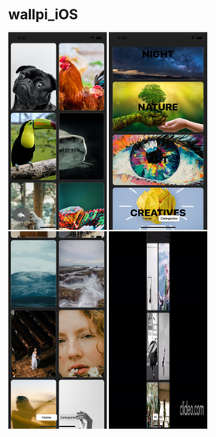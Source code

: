 # wallpi_iOS


<p float="left">
<img src="https://github.com/isml/wallpi_iOS/blob/main/iosWallpi_records/image1.png" height="400" width="200">
<img src="https://github.com/isml/wallpi_iOS/blob/main/iosWallpi_records/image2.png" height="400" width="200">
<img src="https://github.com/isml/wallpi_iOS/blob/main/iosWallpi_records/image3.png" height="400" width="200">
<img src="https://github.com/isml/wallpi_iOS/blob/main/iosWallpi_records/gif.gif" height="400" width="200">
</p>


